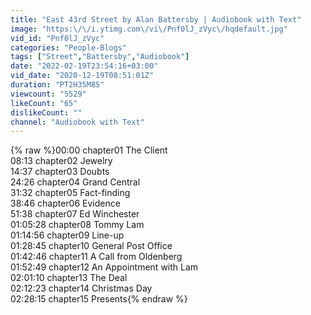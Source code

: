 ```yaml
---
title: "East 43rd Street by Alan Battersby | Audiobook with Text"
image: "https:\/\/i.ytimg.com\/vi\/Pnf0lJ_zVyc\/hqdefault.jpg"
vid_id: "Pnf0lJ_zVyc"
categories: "People-Blogs"
tags: ["Street","Battersby","Audiobook"]
date: "2022-02-19T23:54:16+03:00"
vid_date: "2020-12-19T08:51:01Z"
duration: "PT2H35M8S"
viewcount: "5529"
likeCount: "65"
dislikeCount: ""
channel: "Audiobook with Text"
---
```

{% raw %}00:00 chapter01 The Client<br />08:13 chapter02 Jewelry<br />14:37 chapter03 Doubts<br />24:26 chapter04 Grand Central<br />31:32 chapter05 Fact-finding<br />38:46 chapter06 Evidence<br />51:38 chapter07 Ed Winchester<br />01:05:28 chapter08 Tommy Lam<br />01:14:56 chapter09 Line-up<br />01:28:45 chapter10 General Post Office<br />01:42:46 chapter11 A Call from Oldenberg<br />01:52:49 chapter12 An Appointment with Lam<br />02:01:10 chapter13 The Deal<br />02:12:23 chapter14 Christmas Day<br />02:28:15 chapter15 Presents{% endraw %}
